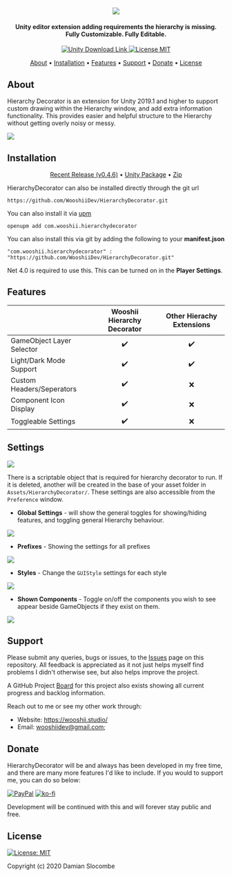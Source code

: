 <h1 align="center">  
 <br>
 <img src="https://wooshii.studio/v2/img/projects/hierarchydecorator.png">
</h1>

<h4 align="center">  Unity editor extension adding requirements the hierarchy is missing.<br>Fully Customizable. Fully Editable.</h4>

<p align="center">
 <a href="https://unity3d.com/get-unity/download">
 <img src="https://img.shields.io/badge/unity-2018.4%2B-blue.svg" alt="Unity Download Link">
 <a href="https://github.com/WooshiiDev/HierarchyDecorator/blob/master/LICENSE">
 <img src="https://img.shields.io/badge/License-MIT-brightgreen.svg" alt="License MIT">
</p>
  

<p align="center">
  <a href="#about">About</a> •
  <a href="#installation">Installation</a> •
  <a href="#features">Features</a> •
  <a href="#support">Support</a> •
  <a href="#donate">Donate</a> •
  <a href="#license">License</a>
</p>

## About

Hierarchy Decorator is an extension for Unity 2019.1 and higher to support custom drawing within the Hierarchy window, and add extra information functionality. This provides easier and helpful structure to the Hierarchy without getting overly noisy or messy. 

![](https://i.imgur.com/ATzBDoO.gif)

## Installation
<p align="center">
  <a href="https://github.com/WooshiiDev/HierarchyDecorator/releases/tag/v0.4.6">Recent Release (v0.4.6)</a> • <a href="https://github.com/WooshiiDev/HierarchyDecorator/raw/master/Assets/HierarchyDecorator/HierarchyDecoratorPackage.unitypackage">Unity Package</a> • <a href="https://github.com/WooshiiDev/HierarchyDecorator/archive/master.zip">Zip</a> 
</p>

HierarchyDecorator can also be installed directly through the git url
```
https://github.com/WooshiiDev/HierarchyDecorator.git
```

You can also install it via [upm](https://openupm.com/)

```
openupm add com.wooshii.hierarchydecorator
```

You can also install this via git by adding the following to your **manifest.json**
```
"com.wooshii.hierarchydecorator" : "https://github.com/WooshiiDev/HierarchyDecorator.git"
```
Net 4.0 is required to use this. This can be turned on in the **Player Settings**.

## Features

|                            | Wooshii Hierarchy Decorator  | Other Hierachy Extensions |
| -------------------------- | :----------------: | :-------------: |
| GameObject Layer Selector  |         ✔️         |        ✔️        |
| Light/Dark Mode Support    |         ✔️         |        ✔️        |
| Custom Headers/Seperators  |         ✔️         |        ❌        |
| Component Icon Display     |         ✔️         |        ❌        |
| Toggleable Settings        |         ✔️         |        ❌        |

## Settings
![](https://i.imgur.com/Uop5ZEv.png)

There is a scriptable object that is required for hierarchy decorator to run. If it is deleted, another will be created in the base of your asset folder in `Assets/HierarchyDecorator/`. These settings are also accessible from the `Preference` window.

 - **Global Settings** - will show the general toggles for showing/hiding features, and toggling general Hierarchy behaviour.
 
 ![](https://i.imgur.com/u917C3Y.png)
 
 - **Prefixes** - Showing the settings for all prefixes 
 
 ![](https://i.imgur.com/Ns0BAed.png)
 
 - **Styles** - Change the `GUIStyle` settings for each style 
 
 ![](https://i.imgur.com/JqPw9Hx.png?1)
 
 - **Shown Components** - Toggle on/off the components you wish to see appear beside GameObjects if they exist on them.   
 
 ![](https://i.imgur.com/LkvajCw.png)


## Support
Please submit any queries, bugs or issues, to the [Issues](https://github.com/WooshiiDev/HierarchyDecorator/issues) page on this repository. All feedback is appreciated as it not just helps myself find problems I didn't otherwise see, but also helps improve the project. 

A GitHub Project [Board](https://github.com/WooshiiDev/HierarchyDecorator/projects/1) for this project also exists showing all current progress and backlog information.

Reach out to me or see my other work through:

 - Website: https://wooshii.studio/
 - Email: wooshiidev@gmail.com;

## Donate
HierarchyDecorator will be and always has been developed in my free time, and there are many more features I'd like to include. If you would to support me, you can do so below:

[![PayPal](https://www.paypalobjects.com/en_US/i/btn/btn_donateCC_LG.gif)](https://paypal.me/Wooshii?locale.x=en_GB)
[![ko-fi](https://www.ko-fi.com/img/githubbutton_sm.svg)](https://ko-fi.com/L3L026UOE)

Development will be continued with this and will forever stay public and free.

## License
[![License: MIT](https://img.shields.io/badge/License-MIT-yellow.svg)](https://opensource.org/licenses/MIT)

Copyright (c) 2020 Damian Slocombe
